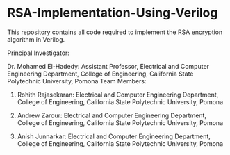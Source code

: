 # RSA-Implementation-Using-Verilog
This repository contains all code required to implement the RSA encryption algorithm in Verilog.

Principal Investigator:

Dr. Mohamed El-Hadedy: Assistant Professor, Electrical and Computer Engineering Department, College of Engineering, California State Polytechnic University, Pomona
Team Members:

1. Rohith Rajasekaran: Electrical and Computer Engineering Department, College of Engineering, California State Polytechnic University, Pomona

2. Andrew Zarour: Electrical and Computer Engineering Department, College of Engineering, California State Polytechnic University, Pomona

3. Anish Junnarkar: Electrical and Computer Engineering Department, College of Engineering, California State Polytechnic University, Pomona
